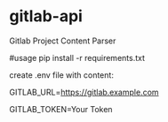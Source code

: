 # gitlab-api
Gitlab Project Content Parser

#usage
pip install -r requirements.txt

create .env file with content:

GITLAB_URL=https://gitlab.example.com

GITLAB_TOKEN=Your Token




